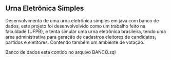 ## Urna Eletrônica Simples
Desenvolvimento de uma urna eletrônica simples em java com banco de dados, este projeto foi desenvolvolvido como um trabalho feito na faculdade (UFPB), e tenta simular uma urna eletrônica brasileira, tendo uma area administrativa para geração de cadastros eleitores de candidatos, partidos e eletitores. Contendo também um ambiente de votação.

Banco de dados esta contido no arquivo BANCO.sql
